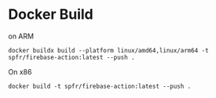 # Docker Build

on ARM
 
```shell
docker buildx build --platform linux/amd64,linux/arm64 -t spfr/firebase-action:latest --push . 
```

On x86

```shell
docker build -t spfr/firebase-action:latest --push . 
```
